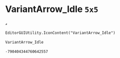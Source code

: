 # VariantArrow_Idle `5x5`
<img src="/img/VariantArrow_Idle.png" width=5 height=5>

``` CSharp
EditorGUIUtility.IconContent("VariantArrow_Idle")
```
```
VariantArrow_Idle
```
```
-790404344760642557
```
